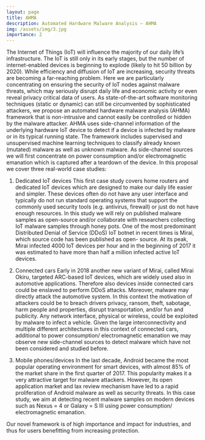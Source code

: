 ```yaml
---
layout: page
title: AHMA
description: Automated Hardware Malware Analysis – AHMA
img: /assets/img/3.jpg
importance: 2
---
```


The Internet of Things (IoT) will influence the majority of our daily life’s infrastructure. The IoT is still only in its early stages, but the number of internet-enabled devices is beginning to explode (likely to hit 50 billion by 2020). While efficiency and diffusion of IoT are increasing, security threats are becoming a far-reaching problem. Here we are particularly concentrating on ensuring the security of IoT nodes against malware threats, which may seriously disrupt daily life and economic activity or even reveal privacy critical data of users.
As state-of-the-art software monitoring techniques (static or dynamic) can still be circumvented by sophisticated attackers, we propose an automated hardware malware analysis (AHMA) framework that is non-intrusive and cannot easily be controlled or hidden by the malware attacker. AHMA uses side-channel information of the underlying hardware IoT device to detect if a device is infected by malware or in its typical running state. The framework includes supervised and unsupervised machine learning techniques to classify already known (mutated) malware as well as unknown malware.
As side-channel sources we will first concentrate on power consumption and/or electromagnetic emanation which is captured after a teardown of the device.
In this proposal we cover three real-world case studies:

1) Dedicated IoT devices
This first case study covers home routers and dedicated IoT devices which are designed to make our daily life easier and simpler. These devices often do not have any user interface and typically do not run standard operating systems that support the commonly used security tools (e.g. antivirus, firewall) or just do not have enough resources.
In this study we will rely on published malware samples as open-source and/or collaborate with researchers collecting IoT malware samples through honey pots. One of the most predominant Distributed Denial of Service (DDoS) IoT botnet in recent times is Mirai, which source code has been published as open- source. At its peak, Mirai infected 4000 IoT devices per hour and in the beginning of 2017 it was estimated to have more than half a million infected active IoT devices.

2) Connected cars
Early in 2018 another new variant of Mirai, called Mirai Okiru, targeted ARC-based IoT devices, which are widely used also in automotive applications. Therefore also devices inside connected cars could be enslaved to perform DDoS attacks.
Moreover, malware may directly attack the automotive system. In this context the motivation of attackers could be to breach drivers privacy, ransom, theft, sabotage, harm people and properties, disrupt transportation, and/or fun and publicity.
Any network interface, physical or wireless, could be exploited by malware to infect a vehicle. Given the large interconnectivity and multiple different architectures in this context of connected cars, additional to power consumption/ electromagnetic emanation we may observe new side-channel sources to detect malware which have not been considered and studied before.

3) Mobile phones/devices
In the last decade, Android became the most popular operating environment for smart devices, with almost 85% of the market share in the first quarter of 2017. This popularity makes it a very attractive target for malware attackers. However, its open application market and lax review mechanism have led to a rapid proliferation of Android malware as well as security threats.
In this case study, we aim at detecting recent malware samples on modern devices such as Nexus = 4 or Galaxy = S III using power consumption/ electromagnetic emanation.

Our novel framework is of high importance and impact for industries, and thus for users benefitting from increasing protection.